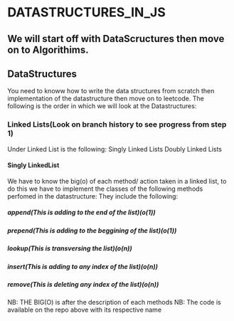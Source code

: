 # DATASTRUCTURES_IN_JS
## We will start off with DataScructures then move on to Algorithims.

## DataStructures
You need to knoww how to write the data structures from scratch then implementation of the datastructure then move on to leetcode. The following is the order in which we will look at the Datastructures:
### Linked Lists(Look on branch history to see progress from step 1)
Under Linked List is the following:
    Singly Linked Lists
    Doubly Linked Lists
#### Singly LinkedList
We have to know the big(o) of each method/ action taken in a linked list, to do this we have to implement the classes of the following methods perfomed in the datastructure:
They include the following:
##### append(This is adding to the end of the list)(o(1))
##### prepend(This is adding to the beggining of the list)(o(1))
##### lookup(This is transversing the list)(o(n))
##### insert(This is adding to any index of the list)(o(n))
##### remove(This is deleting any index of the list)(o(n))
NB: THE BIG(O) is after the description of each methods
NB: The code is available on the repo above with its respective name

